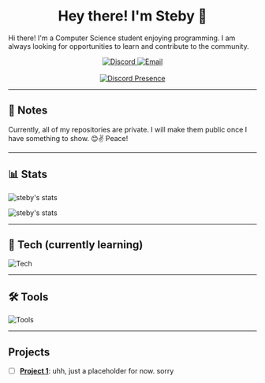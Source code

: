 <div align="center">
    <h1> Hey there! I'm Steby 👋</h1>
</div>

<p>Hi there! I'm a Computer Science student enjoying programming. I am always looking for opportunities to learn and contribute to the community.</p>
<div align="center">
    <a href="https://discord.com/users/688997978391969873">
        <img src="https://img.shields.io/badge/Discord-7289DA?style=for-the-badge&logo=discord&logoColor=white&style=flat_square" alt="Discord">
    </a>
    <a href="mailto:sanaeesan12@gmail.com">
        <img src="https://img.shields.io/badge/Email-Contact%20Me-4285F4?style=for-the-badge&logo=gmail&logoColor=white&style=flat_square" alt="Email">
    </a>
</div>
<br>

<div align="center">
    <a href="https://discord.com/users/688997978391969873">
        <img src="https://lanyard.cnrad.dev/api/688997978391969873?theme=light&showDisplayName=true&bg=c5edde&animate=true&hideActivity=whenNotUsed" alt="Discord Presence">
    </a>
</div>

---

## 📌 Notes

Currently, all of my repositories are private. I will make them public once I have something to show. 😊✌️ Peace! 

---
## 📊 Stats
![steby's stats](https://github-readme-stats.vercel.app/api?username=steby-san&show_icons=true&theme=radical)

![steby's stats](https://github-readme-stats.vercel.app/api/top-langs/?username=steby-san&theme=tokyonight&layout=compact)

---
## 🚀 Tech (currently learning)

![Tech](https://skillicons.dev/icons?i=c,cpp,cs,python,java,javascript,html,css,react,vite,next,typescript,tailwind&c=4&bg=1&size=100)

---

## 🛠️ Tools

![Tools](https://skillicons.dev/icons?i=vscode,git,github,nodejs,anaconda,redis,postgres&c=4&bg=1&size=100)

---
## Projects

- [ ] **[Project 1](Air)**: uhh, just a placeholder for now. sorry
